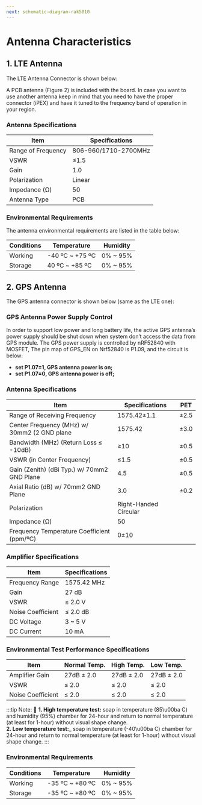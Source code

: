 ```yaml
---
next: schematic-diagram-rak5010
---
```


# Antenna Characteristics

## 1. LTE Antenna

The LTE Antenna Connector is shown below: 

<rk-img
  src="/assets/images/datasheet/rak5010/ipex-onboard-connector-for-the-lte-antenna.jpg"
  width="50%"
  figure-number="1"
  caption="iPEX onboard connector for the LTE antenna"
/>

A PCB antenna (Figure 2) is included with the board. In case you want to use another antenna keep in mind that you need to have the proper connector (iPEX) and have it tuned to the frequency band of operation in your region.

<rk-img
  src="/assets/images/datasheet/rak5010/pcb-lte-antenna-with-pigtail.png"
  width="75%"
  figure-number="2"
  caption="PCB LTE Antenna with Pigtail"
/>

### Antenna Specifications

|Item|Specifications| 
| ---- | ---- | 
| Range of Frequency | 806-960/1710-2700MHz | 
| VSWR | ≤1.5 | 
| Gain | 1.0 | 
| Polarization | Linear | 
| Impedance (Ω) | 50 | 
| Antenna Type | PCB | 


### Environmental Requirements

The antenna environmental requirements are listed in the table below:

|Conditions|Temperature|Humidity| 
| ---- | ---- | ---- | 
| Working | -40 ºC ~ +75 ºC | 0% ~ 95% | 
| Storage | 40 ºC ~ +85 ºC | 0% ~ 95% | 

## 2. GPS Antenna

The GPS antenna connector is shown below (same as the LTE one):

<rk-img
  src="/assets/images/datasheet/rak5010/ipex-onboard-connector-for-the-gps-antenna.jpg"
  width="50%"
  figure-number="3"
  caption="iPEX onboard connector for the GPS antenna"
/>

### GPS Antenna Power Supply Control

In order to support low power and long battery life, the active GPS antenna’s power supply should be shut down when system don’t access the data from GPS module. The GPS power supply is controlled by nRF52840 with MOSFET, The pin map of GPS_EN on Nrf52840 is P1.09, and the circuit is below:


<rk-img
  src="/assets/images/datasheet/rak5010/circuit-diagram.png"
  width="75%"
/>
<rk-img
  src="/assets/images/datasheet/rak5010/circuit-diagram-2.png"
  width="50%"
  figure-number="4"
  caption="iPEX onboard connector for the GPS antenna"
/>

- **set P1.07=1, GPS antenna power is on;**
- **set P1.07=0, GPS antenna power is off;**

### Antenna Specifications

<rk-img
  src="/assets/images/datasheet/rak5010/gps-antenna.png"
  width="75%"
  figure-number="5"
  caption="GPS Antenna"
/>

|Item|Specifications|PET| 
| ---- | ---- | ---- | 
| Range of Receiving Frequency | 1575.42±1.1 | ±2.5 | 
| Center Frequency (MHz) w/ 30mm2 (2 GND plane | 1575.42 | ±3.0 | 
| Bandwidth (MHz) (Return Loss ≤ -10dB) | ≥10 | ±0.5 | 
| VSWR (in Center Frequency) | ≤1.5 | ±0.5 | 
| Gain (Zenith) (dBi Typ.) w/ 70mm2 GND Plane | 4.5 | ±0.5 | 
| Axial Ratio (dB) w/ 70mm2 GND Plane | 3.0 | ±0.2 | 
| Polarization | Right-Handed Circular |  | 
| Impedance (Ω) | 50 |  | 
| Frequency Temperature Coefficient (ppm/ºC) | 0±10 |  | 


### Amplifier Specifications

|Item|Specifications| 
| ---- | ---- | 
| Frequency Range | 1575.42 MHz | 
| Gain | 27 dB | 
| VSWR | ≤ 2.0 V | 
| Noise Coefficient | ≤ 2.0 dB | 
| DC Voltage | 3 ~ 5 V | 
| DC Current | 10 mA | 

### Environmental Test Performance Specifications

| Item | Normal Temp. | High Temp. | Low Temp. | 
| ---- | ---- | ---- | ---- | 
| Amplifier Gain | 27dB ± 2.0 | 27dB ± 2.0 | 27dB ± 2.0 | 
| VSWR | ≤ 2.0 | ≤ 2.0 | ≤ 2.0 | 
| Noise Coefficient | ≤ 2.0 | ≤ 2.0 | ≤ 2.0 | 

:::tip Note:
:pencil: **1. High temperature test:** soap in temperature (85\u00ba C) and humidity (95%) chamber for 24-hour and return to normal temperature (at least for 1-hour) without visual shape change. <br> **2. Low temperature test:**_ soap in temperature (-40\u00ba C) chamber for 24-hour and return to normal temperature (at least for 1-hour) without visual shape change.
:::

### Environmental Requirements

| Conditions | Temperature | Humidity | 
| ---- | ---- | ---- | 
| Working | -35 ºC ~ +80 ºC | 0% ~ 95% | 
| Storage | -35 ºC ~ +80 ºC | 0% ~ 95% | 